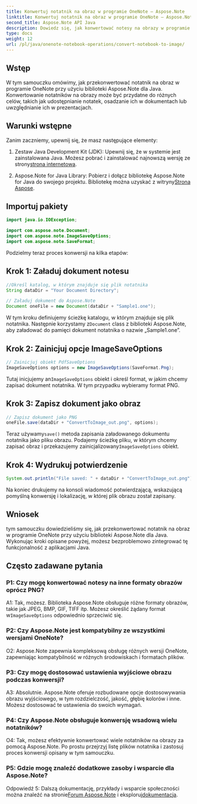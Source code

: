 ```yaml
---
title: Konwertuj notatnik na obraz w programie OneNote — Aspose.Note
linktitle: Konwertuj notatnik na obraz w programie OneNote — Aspose.Note
second_title: Aspose.Note API Java
description: Dowiedz się, jak konwertować notesy na obrazy w programie OneNote przy użyciu programu Aspose.Note dla języka Java. Z łatwością zintegruj tę funkcjonalność z aplikacjami Java.
type: docs
weight: 12
url: /pl/java/onenote-notebook-operations/convert-notebook-to-image/
---
```

## Wstęp

W tym samouczku omówimy, jak przekonwertować notatnik na obraz w programie OneNote przy użyciu biblioteki Aspose.Note dla Java. Konwertowanie notatników na obrazy może być przydatne do różnych celów, takich jak udostępnianie notatek, osadzanie ich w dokumentach lub uwzględnianie ich w prezentacjach.

## Warunki wstępne

Zanim zaczniemy, upewnij się, że masz następujące elementy:

1.  Zestaw Java Development Kit (JDK): Upewnij się, że w systemie jest zainstalowana Java. Możesz pobrać i zainstalować najnowszą wersję ze strony[strona internetowa](https://www.oracle.com/java/technologies/javase-jdk15-downloads.html).

2.  Aspose.Note for Java Library: Pobierz i dołącz bibliotekę Aspose.Note for Java do swojego projektu. Bibliotekę można uzyskać z witryny[Strona Aspose](https://releases.aspose.com/note/java/).

## Importuj pakiety

```java
import java.io.IOException;

import com.aspose.note.Document;
import com.aspose.note.ImageSaveOptions;
import com.aspose.note.SaveFormat;
```

Podzielmy teraz proces konwersji na kilka etapów:

## Krok 1: Załaduj dokument notesu

```java
//Określ katalog, w którym znajduje się plik notatnika
String dataDir = "Your Document Directory";

// Załaduj dokument do Aspose.Note
Document oneFile = new Document(dataDir + "Sample1.one");
```

 W tym kroku definiujemy ścieżkę katalogu, w którym znajduje się plik notatnika. Następnie korzystamy z`Document` class z biblioteki Aspose.Note, aby załadować do pamięci dokument notatnika o nazwie „Sample1.one”.

## Krok 2: Zainicjuj opcje ImageSaveOptions

```java
// Zainicjuj obiekt PdfSaveOptions
ImageSaveOptions options = new ImageSaveOptions(SaveFormat.Png);
```

 Tutaj inicjujemy an`ImageSaveOptions` obiekt i określ format, w jakim chcemy zapisać dokument notatnika. W tym przypadku wybieramy format PNG.

## Krok 3: Zapisz dokument jako obraz

```java
// Zapisz dokument jako PNG
oneFile.save(dataDir + "ConvertToImage_out.png", options);
```

 Teraz używamy`save()` metoda zapisania załadowanego dokumentu notatnika jako pliku obrazu. Podajemy ścieżkę pliku, w którym chcemy zapisać obraz i przekazujemy zainicjalizowany`ImageSaveOptions` obiekt.

## Krok 4: Wydrukuj potwierdzenie

```java
System.out.println("File saved: " + dataDir + "ConvertToImage_out.png");
```

Na koniec drukujemy na konsoli wiadomość potwierdzającą, wskazującą pomyślną konwersję i lokalizację, w której plik obrazu został zapisany.

## Wniosek

tym samouczku dowiedzieliśmy się, jak przekonwertować notatnik na obraz w programie OneNote przy użyciu biblioteki Aspose.Note dla Java. Wykonując kroki opisane powyżej, możesz bezproblemowo zintegrować tę funkcjonalność z aplikacjami Java.

## Często zadawane pytania

### P1: Czy mogę konwertować notesy na inne formaty obrazów oprócz PNG?

 A1: Tak, możesz. Biblioteka Aspose.Note obsługuje różne formaty obrazów, takie jak JPEG, BMP, GIF, TIFF itp. Możesz określić żądany format w`ImageSaveOptions` odpowiednio sprzeciwić się.

### P2: Czy Aspose.Note jest kompatybilny ze wszystkimi wersjami OneNote?

O2: Aspose.Note zapewnia kompleksową obsługę różnych wersji OneNote, zapewniając kompatybilność w różnych środowiskach i formatach plików.

### P3: Czy mogę dostosować ustawienia wyjściowe obrazu podczas konwersji?

A3: Absolutnie. Aspose.Note oferuje rozbudowane opcje dostosowywania obrazu wyjściowego, w tym rozdzielczość, jakość, głębię kolorów i inne. Możesz dostosować te ustawienia do swoich wymagań.

### P4: Czy Aspose.Note obsługuje konwersję wsadową wielu notatników?

O4: Tak, możesz efektywnie konwertować wiele notatników na obrazy za pomocą Aspose.Note. Po prostu przejrzyj listę plików notatnika i zastosuj proces konwersji opisany w tym samouczku.

### P5: Gdzie mogę znaleźć dodatkowe zasoby i wsparcie dla Aspose.Note?

 Odpowiedź 5: Dalszą dokumentację, przykłady i wsparcie społeczności można znaleźć na stronie[Forum Aspose.Note](https://forum.aspose.com/c/note/28) i eksploruj[dokumentacja](https://reference.aspose.com/note/java/).